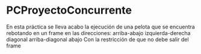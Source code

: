 # PCProyectoConcurrente
En esta práctica se lleva acabo la ejecución de una pelota que se encuentra rebotando en un frame
en las direcciones:
arriba-abajo
izquierda-derecha
diagonal arriba-diagonal abajo
Con la restricción de que no debe salir del frame
